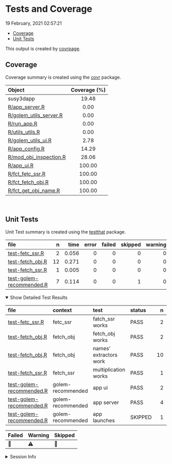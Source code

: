 Tests and Coverage
================
19 February, 2021 02:57:21

-   [Coverage](#coverage)
-   [Unit Tests](#unit-tests)

This output is created by
[covrpage](https://github.com/yonicd/covrpage).

## Coverage

Coverage summary is created using the
[covr](https://github.com/r-lib/covr) package.

| Object                                                | Coverage (%) |
|:------------------------------------------------------|:------------:|
| susy3dapp                                             |    19.48     |
| [R/app\_server.R](../R/app_server.R)                  |     0.00     |
| [R/golem\_utils\_server.R](../R/golem_utils_server.R) |     0.00     |
| [R/run\_app.R](../R/run_app.R)                        |     0.00     |
| [R/utils\_utils.R](../R/utils_utils.R)                |     0.00     |
| [R/golem\_utils\_ui.R](../R/golem_utils_ui.R)         |     2.78     |
| [R/app\_config.R](../R/app_config.R)                  |    14.29     |
| [R/mod\_obj\_inspection.R](../R/mod_obj_inspection.R) |    28.06     |
| [R/app\_ui.R](../R/app_ui.R)                          |    100.00    |
| [R/fct\_fetc\_ssr.R](../R/fct_fetc_ssr.R)             |    100.00    |
| [R/fct\_fetch\_obj.R](../R/fct_fetch_obj.R)           |    100.00    |
| [R/fct\_get\_obj\_name.R](../R/fct_get_obj_name.R)    |    100.00    |

<br>

## Unit Tests

Unit Test summary is created using the
[testthat](https://github.com/r-lib/testthat) package.

| file                                                          |   n |  time | error | failed | skipped | warning | icon |
|:--------------------------------------------------------------|----:|------:|------:|-------:|--------:|--------:|:-----|
| [test-fetc\_ssr.R](testthat/test-fetc_ssr.R)                  |   2 | 0.056 |     0 |      0 |       0 |       0 |      |
| [test-fetch\_obj.R](testthat/test-fetch_obj.R)                |  12 | 0.271 |     0 |      0 |       0 |       0 |      |
| [test-fetch\_ssr.R](testthat/test-fetch_ssr.R)                |   1 | 0.005 |     0 |      0 |       0 |       0 |      |
| [test-golem-recommended.R](testthat/test-golem-recommended.R) |   7 | 0.114 |     0 |      0 |       1 |       0 | 🔶    |

<details open>
<summary>
Show Detailed Test Results
</summary>

| file                                                              | context           | test                   | status  |   n |  time | icon |
|:------------------------------------------------------------------|:------------------|:-----------------------|:--------|----:|------:|:-----|
| [test-fetc\_ssr.R](testthat/test-fetc_ssr.R#L2)                   | fetc\_ssr         | fatch\_ssr works       | PASS    |   2 | 0.056 |      |
| [test-fetch\_obj.R](testthat/test-fetch_obj.R#L2)                 | fetch\_obj        | fetch\_obj works       | PASS    |   2 | 0.003 |      |
| [test-fetch\_obj.R](testthat/test-fetch_obj.R#L21)                | fetch\_obj        | names’ extractors work | PASS    |  10 | 0.268 |      |
| [test-fetch\_ssr.R](testthat/test-fetch_ssr.R#L2)                 | fetch\_ssr        | multiplication works   | PASS    |   1 | 0.005 |      |
| [test-golem-recommended.R](testthat/test-golem-recommended.R#L3)  | golem-recommended | app ui                 | PASS    |   2 | 0.099 |      |
| [test-golem-recommended.R](testthat/test-golem-recommended.R#L13) | golem-recommended | app server             | PASS    |   4 | 0.013 |      |
| [test-golem-recommended.R](testthat/test-golem-recommended.R#L63) | golem-recommended | app launches           | SKIPPED |   1 | 0.002 | 🔶    |

| Failed | Warning | Skipped |
|:-------|:--------|:--------|
| 🛑      | ⚠️      | 🔶       |

</details>
<details>
<summary>
Session Info
</summary>

| Field    | Value                         |
|:---------|:------------------------------|
| Version  | R version 4.0.3 (2020-10-10)  |
| Platform | x86\_64-pc-linux-gnu (64-bit) |
| Running  | Debian GNU/Linux bullseye/sid |
| Language | en\_US                        |
| Timezone | Europe/Rome                   |

| Package  | Version |
|:---------|:--------|
| testthat | 3.0.2   |
| covr     | 3.5.1   |
| covrpage | 0.1     |

</details>
<!--- Final Status : skipped/warning --->
